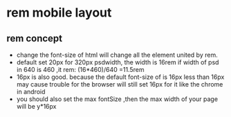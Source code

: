 # rem mobile layout
## rem concept
   - change the font-size of html will change all the element united by rem.
   - default set 20px for 320px psdwidth, the width is 16rem if width of psd in 640 is 460 ,it rem: (16*460)/640 =11.5rem
   - 16px is also good. because the default font-size of is 16px less than 16px may cause
     trouble for the browser will still set 16px for it like the chrome in android
   - you should also set the max fontSize ,then the max width of your page will be y*16px


